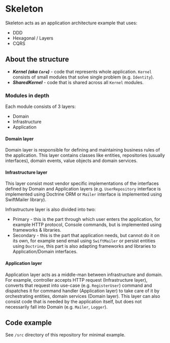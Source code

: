 # Skeleton

Skeleton acts as an application architecture example that uses:

  - DDD
  - Hexagonal / Layers
  - CQRS

## About the structure

* ***Kernel (aka `Core`)*** - code that represents whole application. `Kernel` consists of small modules that solve single problem (e.g. `Identity`).
* ***SharedKernel*** - code that is shared across all `Kernel` modules.

### Modules in depth

Each module consists of 3 layers:
  - Domain
  - Infrastructure
  - Application

#### Domain layer

Domain layer is responsible for defining and maintaining business rules of the application. This layer contains classes like entities, repositories (usually interfaces), domain events, value objects and domain services.

#### Infrastructure layer

This layer consist most vendor specific implementations of the interfaces defined by Domain and Application layers (e.g. `UserRepository` interface is implemented using Doctrine ORM or `Mailer` interface is implemented using SwiftMailer library). 

Infrastructure layer is also divided into two:

- Primary - this is the part through which user enters the application, for example HTTP protocol, Console commands, but is implemented using frameworks & libraries.
- Secondary - this is the part that application needs, but cannot do it on its own, for example send email using `SwiftMailer` or persist entities using `Doctrine`, this part is also adapting frameworks and libraries to Application/Domain interfaces.

#### Application layer

Application layer acts as a middle-man between infrastructure and domain. For example, controller accepts HTTP request (Infrastructure layer), converts that request into use-case (e.g. `RegisterUser`) command and dispatches it for command handler (Application layer) to take care of it by orchestrating entities, domain services (Domain layer).
This layer can also consist code that is needed by the application itself, but does not necessarily fall into Domain (e.g. `Mailer`, `Logger`).

## Code example

See `/src` directory of this repository for minimal example.